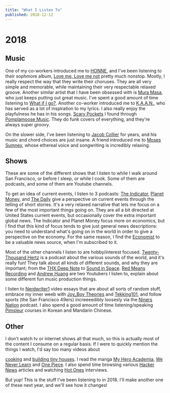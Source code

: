 ```yaml
---
title: "What I Listen To"
published: 2018-12-12
---
```


# 2018

## Music

One of my co-workers introduced me to [HONNE](https://hellohonne.com/), and I've been listening to their sophmore album, [Love me, Love me not](https://atlanti.cr/LoveMe-LoveMeNot) pretty much nonstop. Mostly, I really respect the way that they write their choruses. They are all very simple and memorable, while maintaining their very respectable relaxed groove. Another similar artist that I have been obsessed with is [Mura Masa](https://www.muramasa.me/), who just keeps putting out great music. I've spent a good amount of time listening to [What if I go?](https://www.youtube.com/watch?v=yfaNV19jfUk). Another co-worker introduced me to [K.A.A.N.](https://open.spotify.com/artist/6WSTevYt4rGwm8QPKQr7dU), who has served as a lot of inspiration to my lyrics. I also really enjoy the playfulness he has in his songs. [Scary Pockets](https://www.youtube.com/channel/UC-2JUs_G21BrJ0efehwGkUw) I found through [Pomplamoose Music](https://www.youtube.com/user/PomplamooseMusic). They do funk covers of everything, and they're always super groovy.

On the slower side, I've been listening to [Jacob Collier](http://www.jacobcollier.com/) for years, and his music and chord choices are just insane. A friend introduced me to [Moses Sumney](https://www.mosessumney.com/), whose ethereal voice and songwriting is incredibly relaxing.

## Shows

These are some of the different shows that I listen to while I walk around San Francisco, or before I sleep, or while I cook. Some of them are podcasts, and some of them are Youtube channels.

To get an idea of current events, I listen to 3 podcasts: [The Indicator](https://www.npr.org/sections/money/567724614/the-indicator), [Planet Money](https://www.npr.org/sections/money/), and [The Daily](https://www.nytimes.com/column/the-daily) give a perspective on current events through the telling of short stories. It's a very relaxed narrative that lets me focus on a few of the most important things going on. They are all a bit directed at United States current events, but occasionally cover the extra important global news. The Indicator and Planet Money focus more on economics, but I find that this kind of focus tends to give just general news descriptions: you need to understand what's going on in the world in order to give a perspective on the economy. For the same reason, I find the [Economist](https://www.economist.com/) to be a valuable news source, when I'm subscribed to it.

Most of the other channels I listen to are hobby/interest focused. [Twenty-Thousand Hertz](https://www.20k.org/) is a podcast about the various sounds of the world, and it's really fun! They talk about all kinds of different sounds, and why they are important; from the [THX Deep Note](https://www.20k.org/episodes/thxdeepnote) to [Sound in Space](https://www.20k.org/episodes/spaceremix). [Red Means Recording](https://www.youtube.com/channel/UChnxLLvzviaR5NeKOevB8iQ) and [Andrew Huang](https://www.youtube.com/channel/UCdcemy56JtVTrsFIOoqvV8g) are two Youtubers I listen to, explain about some different fun music production things.

I listen to [Nerdwriter1](https://www.youtube.com/channel/UCJkMlOu7faDgqh4PfzbpLdg) video essays that are about all sorts of random stuff, embrace my inner weeb with [Joy_Boy Theories](https://www.youtube.com/channel/UCIGQ1-ZhOkyZztHrFZxgq0w) and [Tekking101](https://www.youtube.com/user/tekking101), and follow sports (the San Francisco 49ers) increeeedibly loosesly via the [Niners Nation](https://www.ninersnation.com/nn-podcast) podcast. I also spend a good amount of time listening/speaking [Pimsleur](https://www.pimsleur.com/) courses in Korean and Mandarin Chinese.

## Other

I don't watch tv or internet shows all that much, so this is actually most of the content I consume on a regular basis. If I were to quickly mention the things I watch, I'd say too many videos about

[cooking](https://www.youtube.com/channel/UCJFp8uSYCjXOMnkUyb3CQ3Q) and [building tiny houses](https://www.youtube.com/user/kirstendirksen). I read the manga [My Hero Academia](https://www.viz.com/my-hero-academia), [We Never Learn](https://www.viz.com/we-never-learn) and [One Piece](https://www.viz.com/one-piece). I also spend time browsing various [Hacker News](https://news.ycombinator.com) articles and watching [Hot Ones](https://www.youtube.com/watch?v=3WQHDUYk310&list=PLAzrgbu8gEMIIK3r4Se1dOZWSZzUSadfZ) interviews.

But yup! This is the stuff I've been listening to in 2018. I'll make another one of these next year, and we'll see how it changes!
